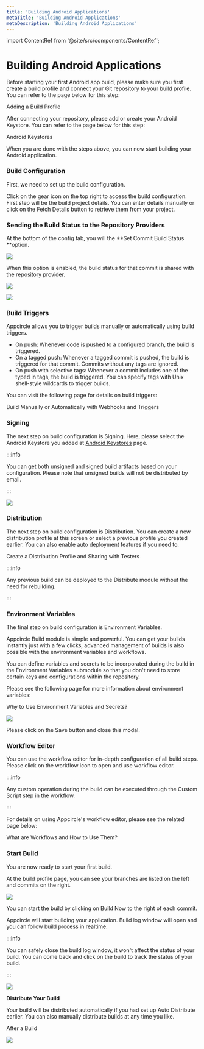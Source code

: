 ```yaml
---
title: 'Building Android Applications'
metaTitle: 'Building Android Applications'
metaDescription: 'Building Android Applications'
---
```


import ContentRef from '@site/src/components/ContentRef';

# Building Android Applications

Before starting your first Android app build, please make sure you first create a build profile and connect your Git repository to your build profile. You can refer to the page below for this step:

<ContentRef url="../../build/adding-a-build-profile">Adding a Build Profile</ContentRef>

After connecting your repository, please add or create your Android Keystore. You can refer to the page below for this step:

<ContentRef url="../../signing-identities/android-keystores">Android Keystores</ContentRef>

When you are done with the steps above, you can now start building your Android application.

### Build Configuration

First, we need to set up the build configuration.

Click on the gear icon on the top right to access the build configuration. First step will be the build project details. You can enter details manually or click on the Fetch Details button to retrieve them from your project.

### Sending the Build Status to the Repository Providers

At the bottom of the config tab, you will the **Set Commit Build Status **option.

![](<https://cdn.appcircle.io/docs/assets/image (8).png>)

When this option is enabled, the build status for that commit is shared with the repository provider.

![](<https://cdn.appcircle.io/docs/assets/image (213).png>)

![](https://cdn.appcircle.io/docs/assets/appcircle-github-commit-status-pass.png)

### Build Triggers

Appcircle allows you to trigger builds manually or automatically using build triggers.

- On push: Whenever code is pushed to a configured branch, the build is triggered.
- On a tagged push: Whenever a tagged commit is pushed, the build is triggered for that commit. Commits without any tags are ignored.
- On push with selective tags: Whenever a commit includes one of the typed in tags, the build is triggered. You can specify tags with Unix shell-style wildcards to trigger builds.

You can visit the following page for details on build triggers:

<ContentRef url="../build-manually-or-with-triggers">
  Build Manually or Automatically with Webhooks and Triggers
</ContentRef>

###

### Signing

The next step on build configuration is Signing. Here, please select the Android Keystore you added at [Android Keystores](../../signing-identities/android-keystores.md) page.

:::info

You can get both unsigned and signed build artifacts based on your configuration. Please note that unsigned builds will not be distributed by email.

:::

![](https://cdn.appcircle.io/docs/assets/android-config.png)

###

### Distribution

The next step on build configuration is Distribution. You can create a new distribution profile at this screen or select a previous profile you created earlier. You can also enable auto deployment features if you need to.

<ContentRef url="../../distribute/create-or-select-a-distribution-profile">
  Create a Distribution Profile and Sharing with Testers
</ContentRef>

:::info

Any previous build can be deployed to the Distribute module without the need for rebuilding.

:::

###

### Environment Variables

The final step on build configuration is Environment Variables.

Appcircle Build module is simple and powerful. You can get your builds instantly just with a few clicks, advanced management of builds is also possible with the environment variables and workflows.

You can define variables and secrets to be incorporated during the build in the Environment Variables submodule so that you don't need to store certain keys and configurations within the repository.

Please see the following page for more information about environment variables:

<ContentRef url="../../environment-variables/why-to-use-environment-variables-and-secrets">
  Why to Use Environment Variables and Secrets?
</ContentRef>

![](https://cdn.appcircle.io/docs/assets/android-env.png)

Please click on the Save button and close this modal.

###

### Workflow Editor

You can use the workflow editor for in-depth configuration of all build steps. Please click on the workflow icon to open and use workflow editor.

:::info

Any custom operation during the build can be executed through the Custom Script step in the workflow.

:::

For details on using Appcircle's workflow editor, please see the related page below:

<ContentRef url="../../workflows/why-to-use-workflows">What are Workflows and How to Use Them?</ContentRef>

###

### Start Build

You are now ready to start your first build.

At the build profile page, you can see your branches are listed on the left and commits on the right.

![](https://cdn.appcircle.io/docs/assets/android-build.png)

You can start the build by clicking on Build Now to the right of each commit.

Appcircle will start building your application. Build log window will open and you can follow build process in realtime.

:::info

You can safely close the build log window, it won't affect the status of your build. You can come back and click on the build to track the status of your build.

:::

![](https://cdn.appcircle.io/docs/assets/04-18-Build-Building.jpg)

**Distribute Your Build**

Your build will be distributed automatically if you had set up Auto Distribute earlier. You can also manually distribute builds at any time you like.

<ContentRef url="../../build/after-a-build">After a Build</ContentRef>

![](https://cdn.appcircle.io/docs/assets/android-distribute.png)
